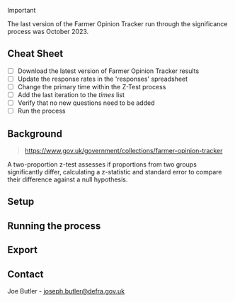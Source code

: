 > [!IMPORTANT]
> The last version of the Farmer Opinion Tracker run through the significance process was October 2023.

## Cheat Sheet
- [ ] Download the latest version of Farmer Opinion Tracker results
- [ ] Update the response rates in the 'responses' spreadsheet
- [ ] Change the primary time within the Z-Test process
- [ ] Add the last iteration to the _times_ list
- [ ] Verify that no new questions need to be added
- [ ] Run the process

## Background


> https://www.gov.uk/government/collections/farmer-opinion-tracker


A two-proportion z-test assesses if proportions from two groups significantly differ, calculating a z-statistic and standard error to compare their difference against a null hypothesis.

## Setup

## Running the process

## Export

## Contact

Joe Butler - joseph.butler@defra.gov.uk
